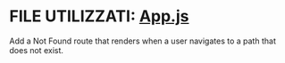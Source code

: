 # FILE UTILIZZATI: [App.js](./src/App.js)

Add a Not Found route that renders when a user navigates to a path that does not exist.